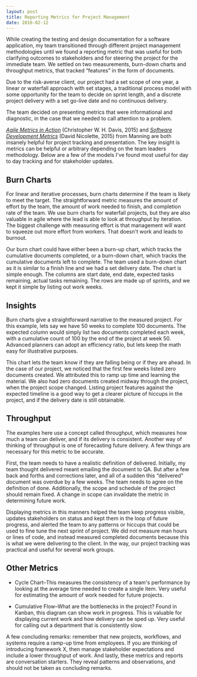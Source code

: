 ```yaml
---
layout: post
title: Reporting Metrics for Project Management
date: 2016-02-12
---
```


While creating the testing and design documentation for a software application, my team transitioned through different project management methodologies until we found a reporting metric that was useful for both clarifying outcomes to stakeholders and for steering the project for the immediate team. We settled on two measurements, burn-down charts and throughput metrics, that tracked “features” in the form of documents. 

Due to the risk-averse client, our project had a set scope of one year, a linear or waterfall approach with set stages, a traditional process model with some opportunity for the team to decide on sprint length, and a discrete project delivery with a set go-live date and no continuous delivery.

The team decided on presenting metrics that were informational and diagnostic, in the case that we needed to call attention to a problem. 

 [*Agile Metrics in Action*](https://www.manning.com/books/agile-metrics-in-action) (Christopher W. H. Davis, 2015) and [*Software Development Metrics*](https://www.manning.com/books/software-development-metrics) (David Nicolette, 2015) from Manning are both insanely helpful for project tracking and presentation. The key insight is metrics can be helpful or arbitrary depending on the team leaders methodology. Below are a few of the models I've found most useful for day to day tracking and for stakeholder updates.


## Burn Charts
For linear and iterative processes, burn charts determine if the team is likely to meet the target. The straightforward metric measures the amount of effort by the team, the amount of work needed to finish, and completion rate of the team. We use burn charts for waterfall projects, but they are also valuable in agile where the lead is able to look at throughput by iteration. The biggest challenge with measuring effort is that management will want to squeeze out more effort from workers. That doesn't work and leads to burnout.

Our burn chart could have either been a burn-up chart, which tracks the cumulative documents completed, or a burn-down chart, which tracks the cumulative documents left to complete. The team used a burn-down chart as it is similar to a finish line and we had a set delivery date. The chart is simple enough. The columns are start date, end date, expected tasks remaining, actual tasks remaining. The rows are made up of sprints, and we kept it simple by listing out work weeks. 

## Insights
Burn charts give a straightforward narrative to the measured project. For this example, lets say we have 50 weeks to complete 100 documents. The expected column would simply list two documents completed each week, with a cumulative count of 100 by the end of the project at week 50. Advanced planners can adopt an efficiency ratio, but lets keep the math easy for illustrative purposes. 

This chart lets the team know if they are falling being or if they are ahead. In the case of our project, we noticed that the first few weeks listed zero documents created. We attributed this to ramp up time and learning the material. We also had zero documents created midway through the project, when the project scope changed. Listing project features against the expected timeline is a good way to get a clearer picture of hiccups in the project, and if the delivery date is still obtainable.

## Throughput
The examples here use a concept called throughput, which measures how much a team can deliver, and if its delivery is consistent. Another way of thinking of throughput is one of forecasting future delivery. A few things are necessary for this metric to be accurate. 

First, the team needs to have a realistic definition of delivered. Initially, my team thought delivered meant emailing the document to QA. But after a few back and forths and corrections later, and all of a sudden this “delivered” document was overdue by a few weeks. The team needs to agree on the definition of done. Additionally, the scope and schedule of the project should remain fixed. A change in scope can invalidate the metric in determining future work. 

Displaying metrics in this manners helped the team keep progress visible, updates stakeholders on status and kept them in the loop of future progress, and alerted the team to any patterns or hiccups that could be used to fine tune the next sprint of project. We did not measure man hours or lines of code, and instead measured completed documents because this is what we were delivering to the client. In the way, our project tracking was practical and useful for several work groups.


## Other Metrics
- Cycle Chart–This measures the consistency of a team's performance by looking at the average time needed to create a single item. Very useful for estimating the amount of work needed for future projects.


- Cumulative Flow–What are the bottlenecks in the project? Found in Kanban, this diagram can show work in progress. This is valuable for displaying current work and how delivery can be sped up. Very useful for calling out a department that is consistently slow.


A few concluding remarks: remember that new projects, workflows, and systems require a ramp-up time from employees. If you are thinking of introducing framework X, then manage stakeholder expectations and include a lower throughput of work. And lastly, these metrics and reports are conversation starters. They reveal patterns and observations, and should not be taken as concluding remarks.












